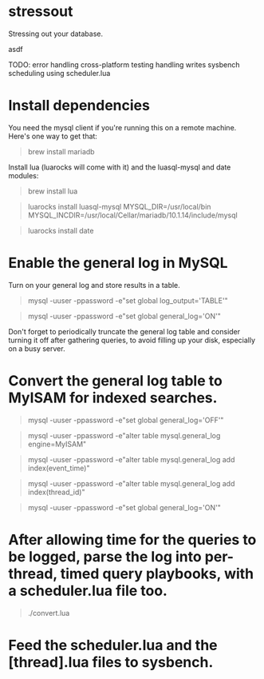 # stressout
Stressing out your database.

asdf

TODO: 
error handling
cross-platform testing
handling writes
sysbench scheduling using scheduler.lua

# Install dependencies

You need the mysql client if you're running this on a remote machine. Here's one way to get that:
> brew install mariadb

Install lua (luarocks will come with it) and the luasql-mysql and date modules:
> brew install lua

> luarocks install luasql-mysql MYSQL_DIR=/usr/local/bin MYSQL_INCDIR=/usr/local/Cellar/mariadb/10.1.14/include/mysql

> luarocks install date

# Enable the general log in MySQL

Turn on your general log and store results in a table.

> mysql -uuser -ppassword -e"set global log_output='TABLE'"

> mysql -uuser -ppassword -e"set global general_log='ON'"

Don't forget to periodically truncate the general log table and consider turning it off after gathering queries, to avoid filling up your disk, especially on a busy server.

# Convert the general log table to MyISAM for indexed searches.

> mysql -uuser -ppassword -e"set global general_log='OFF'"

> mysql -uuser -ppassword -e"alter table mysql.general_log engine=MyISAM"

> mysql -uuser -ppassword -e"alter table mysql.general_log add index(event_time)"

> mysql -uuser -ppassword -e"alter table mysql.general_log add index(thread_id)"

> mysql -uuser -ppassword -e"set global general_log='ON'"

# After allowing time for the queries to be logged, parse the log into per-thread, timed query playbooks, with a scheduler.lua file too.

> ./convert.lua

# Feed the scheduler.lua and the [thread].lua files to sysbench.


